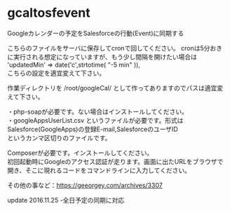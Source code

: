 # gcaltosfevent
Googleカレンダーの予定をSalesforceの行動(Event)に同期する

こちらのファイルをサーバに保存してcronで回してください。  cronは5分おきに実行される想定になっていますが、もう少し間隔を開けたい場合は  
'updatedMin' => date('c',strtotime( "-5 min" )),  
こちらの設定を適宜変えて下さい。  
  
作業ディレクトリを /root/googleCal/ として作ってありますのでパスは適宜変えて下さい。  
  
・php-soapが必要です。ない場合はインストールしてください。  
・googleAppsUserList.csv というファイルが必要です。形式は  
Salesforce(GoogleApps)の登録E-mail,SalesforceのユーザID  
というカンマ区切りのファイルです。  
  
Composerが必要です。インストールしてください。  
初回起動時にGoogleのアクセス認証が走ります。画面に出たURLをブラウザで開き、そこに現れるコードをコマンドラインに入力してください。  
  
その他の事など：https://geeorgey.com/archives/3307

update
2016.11.25
-全日予定の同期に対応
